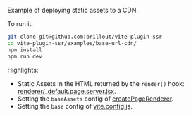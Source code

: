 Example of deploying static assets to a CDN.

To run it:

```bash
git clone git@github.com:brillout/vite-plugin-ssr
cd vite-plugin-ssr/examples/base-url-cdn/
npm install
npm run dev
```

Highlights:
 - Static Assets in the HTML returned by the `render()` hook: [renderer/_default.page.server.jsx](renderer/_default.page.server.jsx).
 - Setting the `baseAssets` config of [createPageRenderer](server/ssr.js).
 - Setting the `base` config of [vite.config.js](vite.config.js).
